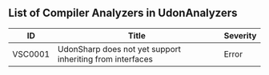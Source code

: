 ## List of Compiler Analyzers in UdonAnalyzers

| ID      | Title                                                     | Severity | 
| ------- | --------------------------------------------------------- | -------- | 
| VSC0001 | UdonSharp does not yet support inheriting from interfaces | Error    | 


